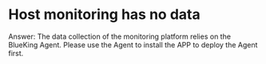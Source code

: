 # Host monitoring has no data

Answer: The data collection of the monitoring platform relies on the BlueKing Agent. Please use the Agent to install the APP to deploy the Agent first.